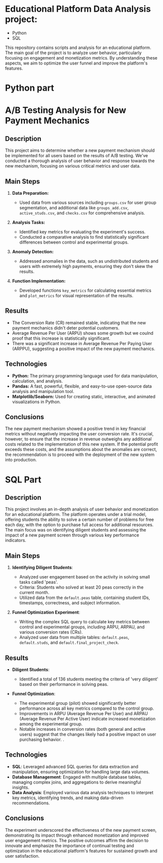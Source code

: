 # Educational Platform Data Analysis project: 

 - Python 
 - SQL

This repository contains scripts and analysis for an educational platform. The main goal of the project is to analyze user behavior, particularly focusing on engagement and monetization metrics. By understanding these aspects, we aim to optimize the user funnel and improve the platform's features.

# Python part

# A/B Testing Analysis for New Payment Mechanics

## Description

This project aims to determine whether a new payment mechanism should be implemented for all users based on the results of A/B testing. We've conducted a thorough analysis of user behavior and response towards the new mechanism, focusing on various critical metrics and user data.

## Main Steps

1. **Data Preparation:**
   - Used data from various sources including `groups.csv` for user group segmentation, and additional data like `groups_add.csv`, `active_studs.csv`, and `checks.csv` for comprehensive analysis.

2. **Analysis Tasks:**
   - Identified key metrics for evaluating the experiment's success.
   - Conducted a comparative analysis to find statistically significant differences between control and experimental groups.

3. **Anomaly Detection:**
   - Addressed anomalies in the data, such as undistributed students and users with extremely high payments, ensuring they don't skew the results.

4. **Function Implementation:**
   - Developed functions `key_metrics` for calculating essential metrics and `plot_metrics` for visual representation of the results.

## Results

- The Conversion Rate (CR) remained stable, indicating that the new payment mechanics didn't deter potential customers.
- Average Revenue Per User (ARPU) shows some growth but we coulnd proof that this increase is statistically significant. 
- There was a significant increase in Average Revenue Per Paying User (ARPPU), suggesting a positive impact of the new payment mechanics.


## Technologies

- **Python:** The primary programming language used for data manipulation, calculation, and analysis.
- **Pandas:** A fast, powerful, flexible, and easy-to-use open-source data analysis and manipulation tool.
- **Matplotlib/Seaborn:** Used for creating static, interactive, and animated visualizations in Python.


## Conclusions

The new payment mechanism showed a positive trend in key financial metrics without negatively impacting the user conversion rate. It's crucial, however, to ensure that the increase in revenue outweighs any additional costs related to the implementation of this new system. If the potential profit exceeds these costs, and the assumptions about the anomalies are correct, the recommendation is to proceed with the deployment of the new system into production.


# SQL Part

## Description

This project involves an in-depth analysis of user behavior and monetization for an educational platform. The platform operates under a trial model, offering students the ability to solve a certain number of problems for free each day, with the option to purchase full access for additional resources. The main focus was on identifying diligent students and assessing the impact of a new payment screen through various key performance indicators.

## Main Steps

1. **Identifying Diligent Students**: 
   - Analyzed user engagement based on the activity in solving small tasks called 'peas'.
   - Criteria: Students who solved at least 20 peas correctly in the current month.
   - Utilized data from the `default.peas` table, containing student IDs, timestamps, correctness, and subject information.

2. **Funnel Optimization Experiment**:
   - Writing the complex SQL query to calculate key metrics between control and experimental groups, including ARPU, ARPAU, and various conversion rates (CRs).
   - Analyzed user data from multiple tables: `default.peas`, `default.studs`, and `default.final_project_check`.

## Results

- **Diligent Students**: 
  - Identified a total of 136 students meeting the criteria of 'very diligent' based on their performance in solving peas.

- **Funnel Optimization**:
  - The experimental group (pilot) showed significantly better performance across all key metrics compared to the control group.
  - Improvements in ARPU (Average Revenue Per User) and ARPAU (Average Revenue Per Active User) indicate increased monetization among the experimental group.
  - Notable increases in conversion rates (both general and active users) suggest that the changes likely had a positive impact on user purchasing behavior.
 .

## Technologies

- **SQL**: Leveraged advanced SQL queries for data extraction and manipulation, ensuring optimization for handling large data volumes.
- **Database Management**: Engaged with multiple database tables, managing complex joins, and aggregations to derive meaningful insights.
- **Data Analysis**: Employed various data analysis techniques to interpret key metrics, identifying trends, and making data-driven recommendations.

## Conclusions

The experiment underscored the effectiveness of the new payment screen, demonstrating its impact through enhanced monetization and improved user engagement metrics. The positive outcomes affirm the decision to innovate and emphasize the importance of continual testing and optimization in the educational platform's features for sustained growth and user satisfaction.

